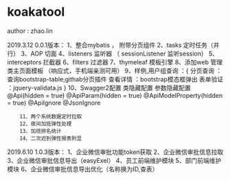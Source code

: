 # koakatool

		
author : zhao.lin

2019.3.12
	0.0.1版本：
		1、整合mybatis ， 附带分页组件
		2、tasks 定时任务（并行）
		3、AOP 切面
		4、listeners 监听器 （ sessionListener 监听session）
		5、interceptors 拦截器 
		6、filters 过滤器 
		7、thymeleaf 模板引擎
		8、添加web 管理类主页面模板 （响应式，手机端亲测可用）
		9、样例,用户组查询 ：{
		            分页查询 ：查询bootstrap-table;githab分页插件
		            查看详情 ：bootstrap模态框弹出
		            表单验证 ：jquery-validata.js
		            }
		10、Swagger2配置
		        类隐藏配置  参数隐藏配置
		        @Api(hidden = true)  @ApiParam(hidden = true)  @ApiModelProperty(hidden = true)
		        @ApiIgnore    @JsonIgnore

		11、两个系统数据定时拉取
		12、夜间加班弹性处理
		13、加班排名统计
		14、二次迟到弹性报表附显
		
2019.6.10
	1.0.3版本：
		1、企业微信审批功能token获取
		2、企业微信审批信息拉取
		3、企业微信审批信息导出（easyExel）
		4、员工前端维护模块
		5、部门前端维护模块
		6、企业微信审批信息导出优化（名称换为ID,查表）
	
	
